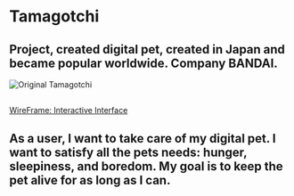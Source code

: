 # Tamagotchi
## Project, created digital pet, created in Japan and became popular worldwide. Company BANDAI.
![Original Tamagotchi](https://ae01.alicdn.com/kf/HTB1TOT5QpXXXXXkXpXXq6xXFXXXA/Hot-Tamagotchi-Electronic-Pets-Toys-90S-Nostalgic-49-Pets-in-One-Virtual-Cyber-Pet-Toy-Funny.jpg_q50.jpg)

##
[WireFrame: Interactive Interface](https://www.figma.com/file/8Xh3NpIaKw022sAnAsKzTc/Tamagotchi-Project?node-id=0%3A1)

##
## As a user, I want to take care of my digital pet. I want to satisfy all the pets needs: hunger, sleepiness, and boredom. My goal is to keep the pet alive for as long as I can. 
